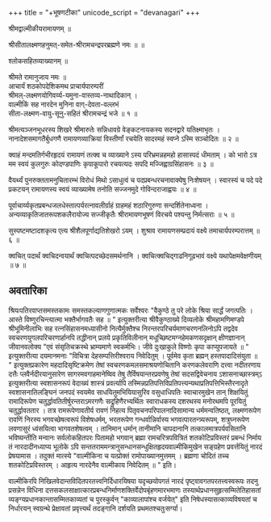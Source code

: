 +++
title = "+भूषणटीका"
unicode_script = "devanagari"
+++



श्रीमद्वाल्मीकीयरामायणम्  ॥

श्रीसीतालक्ष्मणहनुमत्-समेत-श्रीरामचन्द्रपरब्रह्मणे नमः  ॥   ॥

श्लोकसहितव्याख्यानम्  ॥

श्रीमते रामानुजाय नमः  ॥  
आचार्यं शठकोपदेशिकमथ प्राचार्यपारम्परीं  
श्रीमल्-लक्ष्मणयोगिवर्य्य-यमुना-वास्तव्य-नाथादिकान् ।  
वाल्मीकिं सह नारदेन मुनिना वाग्-देवता-वल्लभं  
सीता-लक्ष्मण-वायु-सूनु-सहितं श्रीरामचन्द्रं भजे  ॥  १ ॥

श्रीमत्यञ्जनभूधरस्य शिखरे श्रीमारुतेः सन्निधावग्रे वेङ्कटनायकस्य
सदनद्वारे यतिक्ष्माभृतः । नानादेशसमागतैर्बुधगणै रामायणव्याक्रियां
विस्तीर्णां रचयेति सादरमहं स्वप्ने ऽस्मि सञ्चोदितः  ॥  २  ॥

क्वाहं मन्दमतिर्गभीरहृदयं रामायणं तत्क्व च व्याख्याने ऽस्य
परिभ्रमन्नहमहो हासास्पदं धीमताम् । को भारो ऽत्र मम स्वयं कुलगुरुः
कोदण्डपाणिः कृपाकूपारो रचयत्यदः सपदि मज्जिह्वाग्रसिंहासनः  ॥  ३  ॥

वैयर्थ्यं पुनरुक्ततामनुचितारम्भं विरोधं मिथो ऽसाधुत्वं च
पदप्रबन्धरचनावाक्येषु निःशेषयन् । स्वारस्यं च पदे पदे प्रकटयन् रामायणस्य
स्वयं व्याख्यामेष तनोति सज्जनमुदे गोविन्दराजाह्वयः  ॥  ४  ॥

पूर्वाचार्य्यकृतप्रबन्धजलधेस्तात्पर्यरत्नावलीर्ग्राहं ग्राहमहं
शठारिगुरुणा सन्दर्शितेनाध्वना । अन्यव्याकृतिजातरूपशकलैरायोज्य सज्जीकृतैः
श्रीरामायणभूषणं विरचये पश्यन्तु निर्मत्सराः  ॥  ५  ॥

सुस्पष्टमष्टादशकृत्य एत्य श्रीशैलपूर्णाद्यतिशेखरो ऽयम् । शुश्राव
रामायणसम्प्रदायं वक्ष्ये तमाचार्यपरम्परात्तम्  ॥  ६  ॥

क्वचित् पदार्थं क्वचिदन्वयार्थं क्वचित्पदच्छेदसमर्थनानि ।
क्वचित्क्वचिद्गाढनिगूढभावं वक्ष्ये यथापेक्षमवेक्षणीयम्  ॥  ७  ॥

## अवतारिका 
श्रियःपतिरवाप्तसमस्तकामः समस्तकल्याणगुणात्मकः सर्वेश्वरः
"वैकुण्ठे तु परे लोके श्रिया सार्द्धं जगत्पतिः । आस्ते
विष्णुरचिन्त्यात्मा भक्तैर्भागवतैः सह  ॥ " इत्युक्तरीत्या
श्रीवैकुण्ठाख्ये दिव्यलोके श्रीमहामणिमण्डपे श्रीभूमिनीलाभिः सह
रत्नसिंहासनमध्यासीनो नित्यैर्मुक्तैश्च निरन्तरपरिचर्यमाणचरणनलिनोऽपि
तद्वदेव स्वचरणयुगलपरिचरणार्हानपि तद्धीनान् प्रलये प्रकृतिविलीनान्
मधूच्छिष्टमग्नहेमकणसदृक्षान् क्षीणज्ञानान् जीवानवलोक्य "एवं
संसृतिचक्रस्थे भ्राम्यमाणे स्वकर्मभिः। जीवे दुःखाकुले विष्णोः कृपा
काप्युपजायते  ॥ " इत्युक्तरीत्या दयमानमनाः "विचित्रा देहसम्पत्तिरीश्वराय
निवेदितुम् । पूर्वमेव कृता ब्रह्मन् हस्तपादादिसंयुता  ॥ "
इत्युक्तप्रकारेण महदादिसृष्टिक्रमेण तेषां स्वचरणकमलसमाश्रयणोचितानि
करणकलेवराणि दत्त्वा नदीतरणाय दत्तैः प्लवैर्नदीरयानुसारेण
सागरमवगाहमानेष्विव तेषु तैर्विषयान्तरप्रवणेषु तेषां सदसद्विवेचनाय
ऽशासनाच्छास्त्रम्ऽ इत्युक्तरीत्या स्वशासनरूपं वेदाख्यं शास्त्रं
प्रवर्त्यापि तस्मिन्नप्रतिपत्तिविप्रतिपत्त्यन्यथाप्रतिपत्तिभिस्तैरनादृते
स्वशासनातिलङ्घिनं जनपदं स्वयमेव साधयितुमभियियासुरिव वसुधाधिपतिः
स्वाचारमुखेन तान् शिक्षयितुं रामादिरूपेण चतुर्द्धावतितीर्षुरन्तराऽमरगणैः
सद्रुहिणैरभ्यर्थितः स्वाराधकस्य दशरथस्य मनोरथमपि पूरयितुं चतुर्द्धावततार । तत्र रामरूपेणावतीर्य रावणं निहत्य
पितृवचनपरिपालनादिसामान्य धर्ममन्वतिष्ठत्, लक्ष्मणरूपेण रावणिं निरस्य
भगवच्छेषत्वरूपं विशेषधर्मम्, भरतरूपेण गन्धर्वान्निर्वास्य
भगवत्पारतन्त्र्यरूपम्, शत्रुघ्नरूपेण लवणासुरं ध्वंसयित्वा भागवतशेषत्वम्
। तानिमान् धर्मान् तानीमानि चापदानानि तत्कालमात्रपर्यवसितानि
भविष्यन्तीति मन्वानः सर्वलोकहितपरः पितामहो भगवान् ब्रह्मा
रामचरित्रपवित्रितं शतकोटिप्रविस्तरं प्रबन्धं निर्माय तं नारदादीनध्याप्य
भूलोके ऽपि सन्ततराममन्त्रानुसन्धानसन्धुक्षितहृदयवाल्मीकिमुखेन सङ्ग्रहेण
प्रवर्त्तयितुं नारदं प्रेषयामास । तदुक्तं मात्स्ये "वाल्मीकिना च
यत्प्रोक्तं रामोपाख्यानमुत्तमम् । ब्रह्मणा चोदितं तच्च शतकोटिप्रविस्तरम्
। आहृत्य नारदेनैव वाल्मीकाय निवेदितम्  ॥ " इति। 

वाल्मीकिरपि
निखिलवेदान्तविदितपरतत्त्वनिर्दिधारयिषया यदृच्छयोपगतं नारदं
पृष्ट्वावगतपरतत्त्वस्वरूपः तदनु प्रसन्नेन विधिना
दत्तसकलसाक्षात्कारप्रबन्धनिर्माणशक्तिर्वेदोपबृंहणमारभमाणः
तस्यार्थप्रधानसुहृत्सम्मितेतिहासतां व्यङ्ग्यप्रधानकान्तासम्मितकाव्यतां च
पुरस्कुर्वन् "काव्यालापांश्च वर्जयेत्" इति निषेधस्यासत्काव्यविषयतां च
निर्धारयन् स्वग्रन्थे प्रेक्षावतां प्रवृत्त्यर्थं तदङ्गानि दर्शयति
प्रथमतश्चतुःसर्ग्या। 

